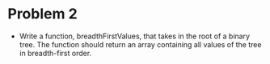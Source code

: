 # Problem 2

- Write a function, breadthFirstValues, that takes in the root of a binary tree. The function should return an array containing all values of the tree in breadth-first order.
